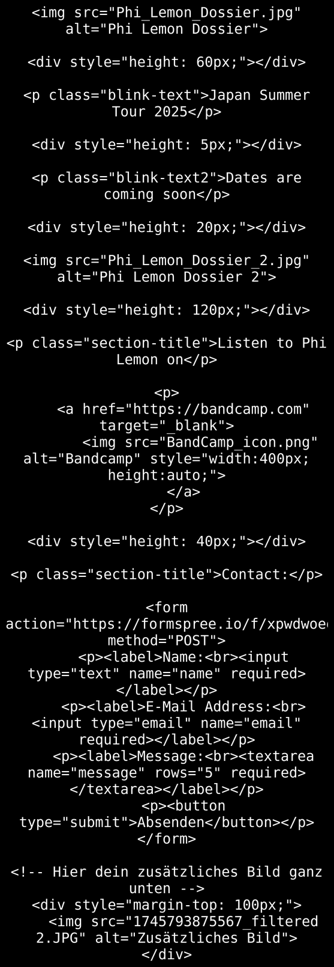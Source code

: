 <html lang="de">
<head>
<meta charset="UTF-8">
<title>Meine GitHub Page</title>
<style>
body {
    background-color: #000;
    color: #fff;
    text-align: center;
    font-family: 'Courier New', Courier, monospace;
    font-size: 44px;
}
img {
    max-width: 90%;
    height: auto;
    margin: 10px 0;
}
a {
    color: #1e90ff;
    text-decoration: none;
    font-size: 40px;
    display: inline-block;
    margin-top: 60px;
    margin-bottom: 60px;
}
a:hover {
    text-decoration: underline;
}
input, textarea {
    margin: 20px 0;
    width: 80%;
    max-width: 600px;
    background-color: #333;
    color: #fff;
    border: 1px solid #555;
    padding: 24px;
    font-size: 36px;
}
button {
    margin-top: 30px;
    padding: 24px 48px;
    background-color: #444;
    color: #fff;
    border: 1px solid #555;
    cursor: pointer;
    font-size: 36px;
}
button:hover {
    background-color: #555;
}
form {
    margin-top: 100px;
}
p {
    margin-top: 60px;
    margin-bottom: 60px;
}
.section-title {
    font-family: 'Courier New', Courier, monospace;
    font-size: 64px;
    margin-bottom: 20px;
}
.blink-text {
    font-size: 64px;
    color: #f4a9c0;
    animation: blink-animation 1.5s steps(5, start) infinite;
}
.blink-text2 {
    font-size: 64px;
    color: #fff;
    animation: none;
}
@keyframes blink-animation {
    50% {
        opacity: 0;
    }
}
</style>
</head>
<body>

    <img src="Phi_Lemon_Dossier.jpg" alt="Phi Lemon Dossier">

    <div style="height: 60px;"></div>

    <p class="blink-text">Japan Summer Tour 2025</p>

    <div style="height: 5px;"></div>

    <p class="blink-text2">Dates are coming soon</p>

    <div style="height: 20px;"></div>

    <img src="Phi_Lemon_Dossier_2.jpg" alt="Phi Lemon Dossier 2">

    <div style="height: 120px;"></div>

    <p class="section-title">Listen to Phi Lemon on</p>

    <p>
        <a href="https://bandcamp.com" target="_blank">
            <img src="BandCamp_icon.png" alt="Bandcamp" style="width:400px; height:auto;">
        </a>
    </p>

    <div style="height: 40px;"></div>

    <p class="section-title">Contact:</p>

    <form action="https://formspree.io/f/xpwdwoeo" method="POST">
        <p><label>Name:<br><input type="text" name="name" required></label></p>
        <p><label>E-Mail Address:<br><input type="email" name="email" required></label></p>
        <p><label>Message:<br><textarea name="message" rows="5" required></textarea></label></p>
        <p><button type="submit">Absenden</button></p>
    </form>

    <!-- Hier dein zusätzliches Bild ganz unten -->
    <div style="margin-top: 100px;">
        <img src="1745793875567_filtered 2.JPG" alt="Zusätzliches Bild">
    </div>

</body>
</html>
